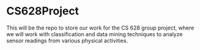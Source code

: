 # CS628Project

This will be the repo to store our work for the CS 628 group project, where we will work with classification and data mining techniques to analyze sensor readings from various physical activities.
